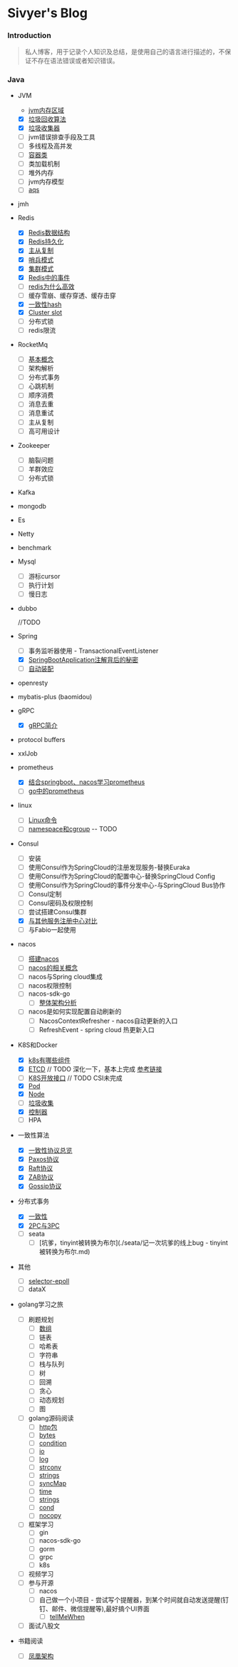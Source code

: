 # Sivyer's Blog

### Introduction

> 私人博客，用于记录个人知识及总结，是使用自己的语言进行描述的，不保证不存在语法错误或者知识错误。

### Java

- JVM

  - [jvm内存区域](./jvm/2021-04-11-jvm内存.md)

  - [X] [垃圾回收算法](./jvm/2021-04-19-垃圾回收算法.md)
  - [X] [垃圾收集器](./jvm/2021-04-21-垃圾收集器.md)
  - [ ] jvm错误排查手段及工具
  - [ ] 多线程及高并发
  - [ ] [容器类](./jvm/2021-04-23-容器类.md)
  - [ ] 类加载机制
  - [ ] 堆外内存
  - [ ] jvm内存模型
  - [ ] [aqs](./jvm/2021-05-27-aqs.md)
- jmh
- Redis

  - [X] [Redis数据结构](./Redis/2021-04-12-Redis数据结构.md)
  - [X] [Redis持久化](./Redis/2021-05-25-Redis持久化.md)
  - [X] [主从复制](./Redis/2021-05-29-Redis主从复制.md)
  - [X] [哨兵模式](./Redis/2021-06-01-Redis哨兵模式.md)
  - [X] [集群模式](./Redis/2021-06-03-Redis集群.md)
  - [X] [Redis中的事件](./Redis/2021-05-30-Redis事件.md)
  - [ ] [redis为什么高效](./Redis/2021-06-04-Redis高效原因.md)
  - [ ] 缓存雪崩、缓存穿透、缓存击穿
  - [X] [一致性hash](./Redis/2021-05-31-一致性hash.md)
  - [X] [Cluster slot](./Redis/2021-05-31-clusterslot.md)
  - [ ] 分布式锁
  - [ ] redis限流
- RocketMq

  - [ ] [基本概念](./RocketMq/2021-4-16-rocketmq基本概念.md)
  - [ ] 架构解析
  - [ ] 分布式事务
  - [ ] 心跳机制
  - [ ] 顺序消费
  - [ ] 消息去重
  - [ ] 消息重试
  - [ ] 主从复制
  - [ ] 高可用设计
- Zookeeper

  - [ ] 脑裂问题
  - [ ] 羊群效应
  - [ ] 分布式锁
- Kafka
- mongodb
- Es
- Netty
- benchmark
- Mysql

  - [ ] 游标cursor
  - [ ] 执行计划
  - [ ] 慢日志
- dubbo

  //TODO
- Spring

  - [ ] 事务监听器使用 - TransactionalEventListener
  - [X] [SpringBootApplication注解背后的秘密](./Spring/2021-05-25-SpringBootApplication背后的秘密.md)
  - [ ] [自动装配](./Spring/2021-05-25-自动装配.md)
- openresty
- mybatis-plus (baomidou)
- gRPC

  - [X] [gRPC简介](./gRpc/2021-05-12-gRpc.md)
- protocol buffers
- xxlJob
- prometheus

  - [X] [结合springboot、nacos学习prometheus](./prometheus/2022-01-20-结合springboot、nacos学习prometheus.md)
  - [ ] [go中的prometheus](./prometheus/2022-01-20-go中的prometheus.md)
- linux

  - [ ] [Linux命令](./linux/2021-05-12-Linux命令.md)
  - [ ] [namespace和cgroup](./k8s/2022-01-10-NameSpace和Cgroup.md)    -- TODO
- Consul

  - [ ] 安装
  - [ ] 使用Consul作为SpringCloud的注册发现服务-替换Euraka
  - [ ] 使用Consul作为SpringCloud的配置中心-替换SpringCloud Config
  - [ ] 使用Consul作为SpringCloud的事件分发中心-与SpringCloud Bus协作
  - [ ] Consul定制
  - [ ] Consul密码及权限控制
  - [ ] 尝试搭建Consul集群
  - [X] [与其他服务注册中心对比](./Consul/2021-05-18-各服务注册中心对比.md)
  - [ ] 与Fabio一起使用
- nacos

  - [ ] [搭建nacos](./Nacos/2021-06-07-搭建nacos.md)
  - [ ] [nacos的相关概念](./Nacos/2021-06-07-nacos基本概念.md)
  - [ ] nacos与Spring cloud集成
  - [ ] nacos权限控制
  - [ ] nacos-sdk-go
    - [ ] [整体架构分析](./Nacos/nacos-sdk-go/整体架构分析.md)
  - [ ] nacos是如何实现配置自动刷新的
    - [ ] NacosContextRefresher - nacos自动更新的入口
    - [ ] RefreshEvent - spring cloud 热更新入口
- K8S和Docker

  - [X] [k8s有哪些组件](./k8s/2021-05-24-k8s有哪些组件.md)
  - [X] [ETCD](./k8s/2022-01-05-ETCD.md)      // TODO 深化一下，基本上完成   [参考链接](http://jolestar.com/etcd-architecture/)
  - [ ] [K8S开放接口](./k8s/2022-01-07-K8S开放接口.md)    // TODO CSI未完成
  - [X] [Pod](./k8s/2022-01-09-Pod.md)
  - [X] [Node](./k8s/2022-01-14-Node.md)
  - [ ] [垃圾收集](./k8s/2022-02-24-垃圾收集.md)
  - [X] [控制器](./k8s/2022-03-17-控制器.md)
  - [ ] HPA
- 一致性算法

  - [X] [一致性协议总览](./一致性协议/2021-05-19-一致性协议总览.md)
  - [X] [Paxos协议](./一致性协议/2021-05-19-Paxos协议.md)
  - [X] [Raft协议](./一致性协议/2021-05-19-Raft协议.md)
  - [X] [ZAB协议](./一致性协议/2021-05-19-ZAB协议.md)
  - [X] [Gossip协议](./一致性协议/2021-05-22-Gossip协议.md)
- 分布式事务

  - [X] [一致性](./分布式事务/2021-05-20-一致性.md)
  - [X] [2PC与3PC](./分布式事务/2021-05-20-2PC与3PC.md)
  - [ ] seata
    - [ ] [坑爹，tinyint被转换为布尔](./seata/记一次坑爹的线上bug - tinyint被转换为布尔.md)
- 其他

  - [ ] [selector-epoll](./others/2021-05-26-SelectPoll模型.md)
  - [ ] dataX
- golang学习之旅
  - [ ] 刷题规划
    - [ ] [数组](./算法/数组.md)
    - [ ] 链表
    - [ ] 哈希表
    - [ ] 字符串
    - [ ] 栈与队列
    - [ ] 树
    - [ ] 回溯
    - [ ] 贪心
    - [ ] 动态规划
    - [ ] 图
  - [ ] golang源码阅读
    - [ ] [http包](./golang/源码/http包.md)
    - [ ] [bytes](./golang/源码/bytes.md)
    - [ ] [condition](./golang/源码/condition.md)
    - [ ] [io](./golang/源码/io包.md)
    - [ ] [log](./golang/源码/log.md)
    - [ ] [strconv](./golang/源码/strconv.md)
    - [ ] [strings](./golang/源码/strings.md)
    - [ ] [syncMap](./golang/源码/syncMap.md)
    - [ ] [time](./golang/源码/time包.md)
    - [ ] [strings](./golang/源码/time包.md)
    - [ ] [cond](./golang/源码/syncCond.md)
    - [ ] [nocopy](./golang/源码/nocopy.md)
  - [ ] 框架学习
    - [ ] gin
    - [ ] nacos-sdk-go
    - [ ] gorm
    - [ ] grpc
    - [ ] k8s
  - [ ] 视频学习
  - [ ] 参与开源
    - [ ] nacos
    - [ ] 自己做一个小项目 - 尝试写个提醒器，到某个时间就自动发送提醒(钉钉、邮件、微信提醒等),最好搞个UI界面
      - [ ] [tellMeWhen](./project/tellMeWhen)
  - [ ] 面试八股文
- 书籍阅读

  - [ ] [凤凰架构](./book/2021-10-12-凤凰架构.md)

